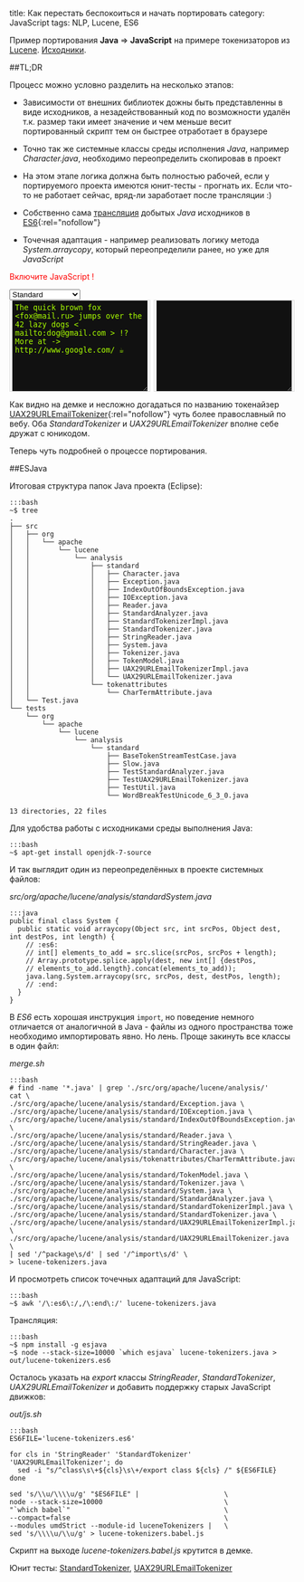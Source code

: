 title: Как перестать беспокоиться и начать портировать
category: JavaScript
tags: NLP, Lucene, ES6


Пример портирования **Java** => **JavaScript** на примере токенизаторов из [Lucene]({filename}../../java/lucene/2012-10-15-lucene-real-world/2012-10-15-lucene-real-world.md). [Исходники](https://github.com/mazko/mazko.github.io/tree/src/content/posts/javascript/2015-10-21-lucene-tokenizers-es6/src).

##TL;DR

Процесс можно условно разделить на несколько этапов:

- Зависимости от внешних библиотек дожны быть представленны в виде исходников, а незадействованный код по возможности удалён т.к. размер таки имеет значение и чем меньше весит портированный скрипт тем он быстрее отработает в браузере

- Точно так же системные классы среды исполнения *Java*, например *Character.java*, необходимо переопределить скопировав в проект 

- На этом этапе логика должна быть полностью рабочей, если у портируемого проекта имеются юнит-тесты - прогнать их. Если что-то не работает сейчас, вряд-ли заработает после трансляции :)

- Собственно сама [трансляция](http://mazko.github.io/ESJava/) добытых *Java* исходников в [ES6](https://babeljs.io/docs/learn-es2015/){:rel="nofollow"}

- Точечная адаптация - например реализовать логику метода *System.arraycopy*, который переопределили ранее, но уже для *JavaScript*


<noscript><span style="color:red;">Включите JavaScript ! </span></noscript>
<script type="text/javascript" src="{attach}src/out/lucene-tokenizers.babel.js"></script>

<script type="text/javascript">
(function() {
  var parseId;

  function id(i) {
      return document.getElementById(i);
  }
  function parse(delay) {
      if (parseId) {
          window.clearTimeout(parseId);
      }

      parseId = window.setTimeout(function () {
        var ts = new luceneTokenizers[id("tokenizer-class").value];
        ts.setReader(
          new luceneTokenizers.StringReader(
            id("text-to-tokenize").value)
        );
        var res = [];
        for (var token, i=0; (token = ts.incrementToken()) !== null; i++) {
          res.push(token);
        }
        id("tokenize-result").value = JSON.stringify(res, null, 2);
      }, delay || 1984);
  }
  window.onload = function () {
      var update = function() { parse(); };
      id("text-to-tokenize").onkeyup = update;
      id("tokenizer-class").onchange = update;
      parse();
  };
})();
</script>

<select id="tokenizer-class">
    <option value="StandardTokenizer">Standard</option>
    <option value="UAX29URLEmailTokenizer">UAX29URLEmail</option>
</select>

<div>
<!-- http://www.freeformatter.com/html-escape.html -->
<div style="width:49%; border:1px solid #ddd; float:left;">
  <textarea rows="10" id="text-to-tokenize" autocomplete="off"
    style="width:97%; margin:auto; color: #AAFF00; background-color: #111111; border: none; overflow:auto; padding: 5px; display: block;">The quick brown fox &lt;fox@mail.ru&gt; jumps over the 42 lazy dogs &lt; mailto:dog@gmail.com &gt; !? More at -> http://www.google.com/ &#9749;
  </textarea>
</div>
<div style="width:49%; border:1px solid #ddd; float:right;">
  <textarea rows="10" id="tokenize-result" autocomplete="off"
    style="width:97%; margin:auto; color: #EE00AA; background-color: #111111; border: none; overflow:auto; padding: 5px; display: block;" readonly></textarea>
</div>
<div style="clear:both;"></div>
</div>


Как видно на демке и несложно догадаться по названию токенайзер [UAX29URLEmailTokenizer](https://lucene.apache.org/core/5_3_1/analyzers-common/org/apache/lucene/analysis/standard/UAX29URLEmailTokenizer.html){:rel="nofollow"} чуть более православный по вебу. Оба *StandardTokenizer* и *UAX29URLEmailTokenizer* вполне себе дружат с юникодом.

Теперь чуть подробней о процессе портирования.

##ESJava

Итоговая структура папок Java проекта (Eclipse):


    :::bash
    ~$ tree
    .
    ├── src
    │   ├── org
    │   │   └── apache
    │   │       └── lucene
    │   │           └── analysis
    │   │               ├── standard
    │   │               │   ├── Character.java
    │   │               │   ├── Exception.java
    │   │               │   ├── IndexOutOfBoundsException.java
    │   │               │   ├── IOException.java
    │   │               │   ├── Reader.java
    │   │               │   ├── StandardAnalyzer.java
    │   │               │   ├── StandardTokenizerImpl.java
    │   │               │   ├── StandardTokenizer.java
    │   │               │   ├── StringReader.java
    │   │               │   ├── System.java
    │   │               │   ├── Tokenizer.java
    │   │               │   ├── TokenModel.java
    │   │               │   ├── UAX29URLEmailTokenizerImpl.java
    │   │               │   └── UAX29URLEmailTokenizer.java
    │   │               └── tokenattributes
    │   │                   └── CharTermAttribute.java
    │   └── Test.java
    └── tests
        └── org
            └── apache
                └── lucene
                    └── analysis
                        └── standard
                            ├── BaseTokenStreamTestCase.java
                            ├── Slow.java
                            ├── TestStandardAnalyzer.java
                            ├── TestUAX29URLEmailTokenizer.java
                            ├── TestUtil.java
                            └── WordBreakTestUnicode_6_3_0.java

    13 directories, 22 files

Для удобства работы с исходниками среды выполнения Java:

    :::bash
    ~$ apt-get install openjdk-7-source

И так выглядит один из переопределённых в проекте системных файлов:

*src/org/apache/lucene/analysis/standardSystem.java*

    :::java
    public final class System {
      public static void arraycopy(Object src, int srcPos, Object dest, int destPos, int length) {
        // :es6:
        // int[] elements_to_add = src.slice(srcPos, srcPos + length);
        // Array.prototype.splice.apply(dest, new int[] {destPos,
        // elements_to_add.length}.concat(elements_to_add));
        java.lang.System.arraycopy(src, srcPos, dest, destPos, length);
        // :end:
      }
    }

В *ES6* есть хорошая инструкция ```import```, но поведение немного отличается от аналогичной в Java - файлы из одного пространства тоже необходимо импортировать явно. Но лень. Проще закинуть все классы в один файл:

*merge.sh*

    :::bash
    # find -name '*.java' | grep './src/org/apache/lucene/analysis/'
    cat \
    ./src/org/apache/lucene/analysis/standard/Exception.java \
    ./src/org/apache/lucene/analysis/standard/IOException.java \
    ./src/org/apache/lucene/analysis/standard/IndexOutOfBoundsException.java \
    ./src/org/apache/lucene/analysis/standard/Reader.java \
    ./src/org/apache/lucene/analysis/standard/StringReader.java \
    ./src/org/apache/lucene/analysis/standard/Character.java \
    ./src/org/apache/lucene/analysis/tokenattributes/CharTermAttribute.java \
    ./src/org/apache/lucene/analysis/standard/TokenModel.java \
    ./src/org/apache/lucene/analysis/standard/Tokenizer.java \
    ./src/org/apache/lucene/analysis/standard/System.java \
    ./src/org/apache/lucene/analysis/standard/StandardAnalyzer.java \
    ./src/org/apache/lucene/analysis/standard/StandardTokenizerImpl.java \
    ./src/org/apache/lucene/analysis/standard/StandardTokenizer.java \
    ./src/org/apache/lucene/analysis/standard/UAX29URLEmailTokenizerImpl.java \
    ./src/org/apache/lucene/analysis/standard/UAX29URLEmailTokenizer.java \
    | sed '/^package\s/d' | sed '/^import\s/d' \
    > lucene-tokenizers.java

И просмотреть список точечных адаптаций для JavaScript:

    :::bash
    ~$ awk '/\:es6\:/,/\:end\:/' lucene-tokenizers.java

Трансляция:

    :::bash
    ~$ npm install -g esjava
    ~$ node --stack-size=10000 `which esjava` lucene-tokenizers.java > out/lucene-tokenizers.es6

Осталось указать на *export* классы *StringReader*, *StandardTokenizer*, *UAX29URLEmailTokenizer* и добавить поддержку старых JavaScript движков:

*out/js.sh*

    :::bash
    ES6FILE='lucene-tokenizers.es6'

    for cls in 'StringReader' 'StandardTokenizer' 'UAX29URLEmailTokenizer'; do
      sed -i "s/^class\s\+${cls}\s\+/export class ${cls} /" ${ES6FILE}
    done

    sed 's/\\u/\\\\u/g' "$ES6FILE" |                     \
    node --stack-size=10000                              \
    "`which babel`"                                      \
    --compact=false                                      \
    --modules umdStrict --module-id luceneTokenizers |   \
    sed 's/\\\\u/\\u/g' > lucene-tokenizers.babel.js

Скрипт на выходе *lucene-tokenizers.babel.js* крутится в демке.

Юнит тесты: [StandardTokenizer]({attach}src/out/tests/TestStandardTokenizer.html), [UAX29URLEmailTokenizer]({attach}src/out/tests/TestTestUAX29URLEmailTokenizer.html)

<!-- Pelican Attach hack -->

<!-- find . -type f -not -path '*/\.*' | xargs -I{} -n1 echo -e '<a href="\x7Battach\x7Dsrc/{}"></a>' | xclip -selection clipboard -->

<!-- <a href="{attach}src/./lucene-tokenizers.java"></a>
<a href="{attach}src/./src/Test.java"></a>
<a href="{attach}src/./src/org/apache/lucene/analysis/standard/IndexOutOfBoundsException.java"></a>
<a href="{attach}src/./src/org/apache/lucene/analysis/standard/StandardTokenizer.java"></a>
<a href="{attach}src/./src/org/apache/lucene/analysis/standard/StringReader.java"></a>
<a href="{attach}src/./src/org/apache/lucene/analysis/standard/StandardTokenizerImpl.java"></a>
<a href="{attach}src/./src/org/apache/lucene/analysis/standard/UAX29URLEmailTokenizer.java"></a>
<a href="{attach}src/./src/org/apache/lucene/analysis/standard/Reader.java"></a>
<a href="{attach}src/./src/org/apache/lucene/analysis/standard/StandardAnalyzer.java"></a>
<a href="{attach}src/./src/org/apache/lucene/analysis/standard/TokenModel.java"></a>
<a href="{attach}src/./src/org/apache/lucene/analysis/standard/Character.java"></a>
<a href="{attach}src/./src/org/apache/lucene/analysis/standard/Tokenizer.java"></a>
<a href="{attach}src/./src/org/apache/lucene/analysis/standard/System.java"></a>
<a href="{attach}src/./src/org/apache/lucene/analysis/standard/Exception.java"></a>
<a href="{attach}src/./src/org/apache/lucene/analysis/standard/IOException.java"></a>
<a href="{attach}src/./src/org/apache/lucene/analysis/standard/UAX29URLEmailTokenizerImpl.java"></a>
<a href="{attach}src/./src/org/apache/lucene/analysis/tokenattributes/CharTermAttribute.java"></a>
<a href="{attach}src/./tests/org/apache/lucene/analysis/standard/BaseTokenStreamTestCase.java"></a>
<a href="{attach}src/./tests/org/apache/lucene/analysis/standard/TestUtil.java"></a>
<a href="{attach}src/./tests/org/apache/lucene/analysis/standard/TestUAX29URLEmailTokenizer.java"></a>
<a href="{attach}src/./tests/org/apache/lucene/analysis/standard/TestStandardAnalyzer.java"></a>
<a href="{attach}src/./tests/org/apache/lucene/analysis/standard/WordBreakTestUnicode_6_3_0.java"></a>
<a href="{attach}src/./tests/org/apache/lucene/analysis/standard/Slow.java"></a>
<a href="{attach}src/./notes"></a>
<a href="{attach}src/./out/lucene-tokenizers.babel.js"></a>
<a href="{attach}src/./out/js.sh"></a>
<a href="{attach}src/./out/tests/qunit/qunit-1.19.0.js"></a>
<a href="{attach}src/./out/tests/qunit/qunit-1.19.0.css"></a>
<a href="{attach}src/./out/tests/BaseTokenStreamTestCase.js"></a>
<a href="{attach}src/./out/tests/TestStandardTokenizer.html"></a>
<a href="{attach}src/./out/tests/TestTestUAX29URLEmailTokenizer.html"></a>
<a href="{attach}src/./out/tests/WordBreakTestUnicode_6_3_0.js"></a>
<a href="{attach}src/./out/lucene-tokenizers.es6"></a>
<a href="{attach}src/./merge.sh"></a>
 -->